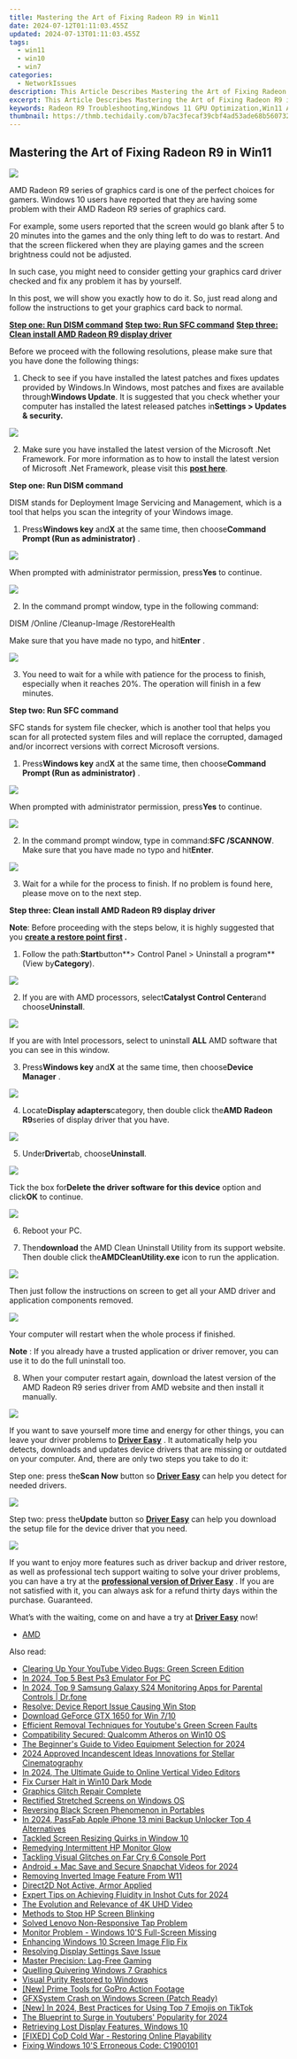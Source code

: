 ```yaml
---
title: Mastering the Art of Fixing Radeon R9 in Win11
date: 2024-07-12T01:11:03.455Z
updated: 2024-07-13T01:11:03.455Z
tags:
  - win11
  - win10
  - win7
categories:
  - NetworkIssues
description: This Article Describes Mastering the Art of Fixing Radeon R9 in Win11
excerpt: This Article Describes Mastering the Art of Fixing Radeon R9 in Win11
keywords: Radeon R9 Troubleshooting,Windows 11 GPU Optimization,Win11 AMD Graphics Repair,Radeon Performance Enhancement (Win11),Fixing R9 Graphics in Windows 11,RTG Driver Issues Resolution (Win11),Improve R9 on Windows 11
thumbnail: https://thmb.techidaily.com/b7ac3fecaf39cbf4ad53ade68b5607328fb5fc5fabf85fb01691cb6e94c786a0.jpg
---
```


## Mastering the Art of Fixing Radeon R9 in Win11

![](https://images.drivereasy.com/wp-content/uploads/2016/12/img_58647de6a91e7.jpg)

AMD Radeon R9 series of graphics card is one of the perfect choices for gamers. Windows 10 users have reported that they are having some problem with their AMD Radeon R9 series of graphics card.  
  
For example, some users reported that the screen would go blank after 5 to 20 minutes into the games and the only thing left to do was to restart. And that the screen flickered when they are playing games and the screen brightness could not be adjusted.
  
In such case, you might need to consider getting your graphics card driver checked and fix any problem it has by yourself.
  
In this post, we will show you exactly how to do it. So, just read along and follow the instructions to get your graphics card back to normal.
  
[**Step one: Run DISM command**](#1)
[**Step two: Run SFC command**](#2)
[**Step three: Clean install AMD Radeon R9 display driver**](#3)
  
Before we proceed with the following resolutions, please make sure that you have done the following things:
  
1) Check to see if you have installed the latest patches and fixes updates provided by Windows.In Windows, most patches and fixes are available through**Windows Update**. It is suggested that you check whether your computer has installed the latest released patches in**Settings > Updates & security.**

![](https://images.drivereasy.com/wp-content/uploads/2016/10/settings-updates-security.jpg)

2) Make sure you have installed the latest version of the Microsoft .Net Framework. For more information as to how to install the latest version of Microsoft .Net Framework, please visit this [**post here**](https://tools.techidaily.com/drivereasy/download/).
  
 **Step one: Run DISM command**
  
 DISM stands for Deployment Image Servicing and Management, which is a tool that helps you scan the integrity of your Windows image.
  
 1) Press**Windows key** and**X** at the same time, then choose**Command Prompt (Run as administrator)** .
  
![](https://images.drivereasy.com/wp-content/uploads/2016/12/img_586482f8af0b5.png)
  
 When prompted with administrator permission, press**Yes** to continue.

![](https://images.drivereasy.com/wp-content/uploads/2016/12/img_586483a425d5a.jpg)
  
 2) In the command prompt window, type in the following command:

DISM /Online /Cleanup-Image /RestoreHealth

 Make sure that you have made no typo, and hit**Enter** .
  
![](https://images.drivereasy.com/wp-content/uploads/2016/12/img_58648713723c7.jpg)

 3) You need to wait for a while with patience for the process to finish, especially when it reaches 20%. The operation will finish in a few minutes.  
  
 **Step two: Run SFC command**
  
 SFC stands for system file checker, which is another tool that helps you scan for all protected system files and will replace the corrupted, damaged and/or incorrect versions with correct Microsoft versions.
  
 1) Press**Windows key** and**X** at the same time, then choose**Command Prompt (Run as administrator)** .
  
![](https://images.drivereasy.com/wp-content/uploads/2016/12/img_586482f8af0b5.png)
  
 When prompted with administrator permission, press**Yes** to continue.

![](https://images.drivereasy.com/wp-content/uploads/2016/12/img_586483a425d5a.jpg)
  
2) In the command prompt window, type in command:**SFC /SCANNOW**. Make sure that you have made no typo and hit**Enter**.
  
![](https://images.drivereasy.com/wp-content/uploads/2016/12/img_58648e300e3c1.jpg)

3) Wait for a while for the process to finish. If no problem is found here, please move on to the next step.
  
 **Step three: Clean install AMD Radeon R9 display driver**
  
**Note**: Before proceeding with the steps below, it is highly suggested that you **[create a restore point first](https://tools.techidaily.com/drivereasy/download/) .**
  
1) Follow the path:**Start**button**\> Control Panel > Uninstall a program**(View by**Category**).  
  
![](https://images.drivereasy.com/wp-content/uploads/2016/12/img_58648e5733e51.jpg)

2) If you are with AMD processors, select**Catalyst Control Center**and choose**Uninstall**.
  
![](https://images.drivereasy.com/wp-content/uploads/2016/12/img_58648f8f4dd21.jpg)
  
 If you are with Intel processors, select to uninstall **ALL** AMD software that you can see in this window.  
  
 3) Press**Windows key** and**X** at the same time, then choose**Device Manager** .

![](https://images.drivereasy.com/wp-content/uploads/2016/12/img_586490d260746.png)

4) Locate**Display adapters**category, then double click the**AMD Radeon R9**series of display driver that you have.
  
![](https://images.drivereasy.com/wp-content/uploads/2016/12/img_5864a9af8c728.jpg)

5) Under**Driver**tab, choose**Uninstall**.
  
![](https://images.drivereasy.com/wp-content/uploads/2016/12/img_5864a9dcb005b.jpg)
  
 Tick the box for**Delete the driver software for this device** option and click**OK** to continue.
  
![](https://images.drivereasy.com/wp-content/uploads/2016/12/img_5864ab747efcd.png)

 6) Reboot your PC.
  
 7) Then**download** the AMD Clean Uninstall Utility from its support website. Then double click the**AMDCleanUtility.exe** icon to run the application.  
  
![](https://images.drivereasy.com/wp-content/uploads/2016/12/img_5864ac776f616.png)
  
 Then just follow the instructions on screen to get all your AMD driver and application components removed.  
  
![](https://images.drivereasy.com/wp-content/uploads/2016/12/img_5864acd59401a.jpg)
  
 Your computer will restart when the whole process if finished.
  
**Note** : If you already have a trusted application or driver remover, you can use it to do the full uninstall too.
  
 8) When your computer restart again, download the latest version of the AMD Radeon R9 series driver from AMD website and then install it manually.  
  
![](https://images.drivereasy.com/wp-content/uploads/2016/12/img_5864b2625647d.png)

 If you want to save yourself more time and energy for other things, you can leave your driver problems to [**Driver Easy**](https://tools.techidaily.com/drivereasy/download/) . It automatically help you detects, downloads and updates device drivers that are missing or outdated on your computer. And, there are only two steps you take to do it:
  
 Step one: press the**Scan Now** button so [**Driver Easy**](https://tools.techidaily.com/drivereasy/download/) can help you detect for needed drivers.
  
![](https://images.drivereasy.com/wp-content/uploads/2017/04/img_58e894bc3e848.png)
  
 Step two: press the**Update** button so [**Driver Easy**](https://tools.techidaily.com/drivereasy/download/) can help you download the setup file for the device driver that you need.  
  
![](https://images.drivereasy.com/wp-content/uploads/2017/04/img_58e897add407d.jpg)
  
 If you want to enjoy more features such as driver backup and driver restore, as well as professional tech support waiting to solve your driver problems, you can have a try at the [**professional version of Driver Easy**](https://tools.techidaily.com/drivereasy/download/) . If you are not satisfied with it, you can always ask for a refund thirty days within the purchase. Guaranteed.
  
 What’s with the waiting, come on and have a try at [**Driver Easy**](https://tools.techidaily.com/drivereasy/download/) now!

* [AMD](https://tools.techidaily.com/drivereasy/download/)

<ins class="adsbygoogle"
     style="display:block"
     data-ad-format="autorelaxed"
     data-ad-client="ca-pub-7571918770474297"
     data-ad-slot="1223367746"></ins>



<ins class="adsbygoogle"
     style="display:block"
     data-ad-client="ca-pub-7571918770474297"
     data-ad-slot="8358498916"
     data-ad-format="auto"
     data-full-width-responsive="true"></ins>



<span class="atpl-alsoreadstyle">Also read:</span>
<div><ul>
<li><a href="https://network-issues.techidaily.com/clearing-up-your-youtube-video-bugs-green-screen-edition/"><u>Clearing Up Your YouTube Video Bugs: Green Screen Edition</u></a></li>
<li><a href="https://remote-screen-capture.techidaily.com/in-2024-top-5-best-ps3-emulator-for-pc/"><u>In 2024, Top 5 Best Ps3 Emulator For PC</u></a></li>
<li><a href="https://android-location-track.techidaily.com/in-2024-top-9-samsung-galaxy-s24-monitoring-apps-for-parental-controls-drfone-by-drfone-virtual-android/"><u>In 2024, Top 9 Samsung Galaxy S24 Monitoring Apps for Parental Controls | Dr.fone</u></a></li>
<li><a href="https://network-issues.techidaily.com/resolve-device-report-issue-causing-win-stop/"><u>Resolve: Device Report Issue Causing Win Stop</u></a></li>
<li><a href="https://driver-install.techidaily.com/download-geforce-gtx-1650-for-win-710/"><u>Download GeForce GTX 1650 for Win 7/10</u></a></li>
<li><a href="https://network-issues.techidaily.com/efficient-removal-techniques-for-youtubes-green-screen-faults/"><u>Efficient Removal Techniques for Youtube's Green Screen Faults</u></a></li>
<li><a href="https://network-issues.techidaily.com/compatibility-secured-qualcomm-atheros-on-win10-os/"><u>Compatibility Secured: Qualcomm Atheros on Win10 OS</u></a></li>
<li><a href="https://facebook-video-footage.techidaily.com/the-beginners-guide-to-video-equipment-selection-for-2024/"><u>The Beginner's Guide to Video Equipment Selection for 2024</u></a></li>
<li><a href="https://some-knowledge.techidaily.com/2024-approved-incandescent-ideas-innovations-for-stellar-cinematography/"><u>2024 Approved  Incandescent Ideas  Innovations for Stellar Cinematography</u></a></li>
<li><a href="https://video-creation-software.techidaily.com/in-2024-the-ultimate-guide-to-online-vertical-video-editors/"><u>In 2024, The Ultimate Guide to Online Vertical Video Editors</u></a></li>
<li><a href="https://network-issues.techidaily.com/fix-curser-halt-in-win10-dark-mode/"><u>Fix Curser Halt in Win10 Dark Mode</u></a></li>
<li><a href="https://network-issues.techidaily.com/graphics-glitch-repair-complete/"><u>Graphics Glitch Repair Complete</u></a></li>
<li><a href="https://network-issues.techidaily.com/rectified-stretched-screens-on-windows-os/"><u>Rectified Stretched Screens on Windows OS</u></a></li>
<li><a href="https://network-issues.techidaily.com/reversing-black-screen-phenomenon-in-portables/"><u>Reversing Black Screen Phenomenon in Portables</u></a></li>
<li><a href="https://ios-unlock.techidaily.com/in-2024-passfab-apple-iphone-13-mini-backup-unlocker-top-4-alternatives-by-drfone-ios/"><u>In 2024, PassFab Apple iPhone 13 mini Backup Unlocker Top 4 Alternatives</u></a></li>
<li><a href="https://network-issues.techidaily.com/tackled-screen-resizing-quirks-in-window-10/"><u>Tackled Screen Resizing Quirks in Window 10</u></a></li>
<li><a href="https://network-issues.techidaily.com/remedying-intermittent-hp-monitor-glow/"><u>Remedying Intermittent HP Monitor Glow</u></a></li>
<li><a href="https://network-issues.techidaily.com/tackling-visual-glitches-on-far-cry-6-console-port/"><u>Tackling Visual Glitches on Far Cry 6 Console Port</u></a></li>
<li><a href="https://snapchat-videos.techidaily.com/android-plus-mac-save-and-secure-snapchat-videos-for-2024/"><u>Android + Mac  Save and Secure Snapchat Videos for 2024</u></a></li>
<li><a href="https://network-issues.techidaily.com/removing-inverted-image-feature-from-w11/"><u>Removing Inverted Image Feature From W11</u></a></li>
<li><a href="https://network-issues.techidaily.com/direct2d-not-active-armor-applied/"><u>Direct2D Not Active, Armor Applied</u></a></li>
<li><a href="https://some-techniques.techidaily.com/expert-tips-on-achieving-fluidity-in-inshot-cuts-for-2024/"><u>Expert Tips on Achieving Fluidity in Inshot Cuts for 2024</u></a></li>
<li><a href="https://network-issues.techidaily.com/the-evolution-and-relevance-of-4k-uhd-video/"><u>The Evolution and Relevance of 4K UHD Video</u></a></li>
<li><a href="https://network-issues.techidaily.com/methods-to-stop-hp-screen-blinking/"><u>Methods to Stop HP Screen Blinking</u></a></li>
<li><a href="https://network-issues.techidaily.com/solved-lenovo-non-responsive-tap-problem/"><u>Solved Lenovo Non-Responsive Tap Problem</u></a></li>
<li><a href="https://network-issues.techidaily.com/monitor-problem-windows-10s-full-screen-missing/"><u>Monitor Problem - Windows 10'S Full-Screen Missing</u></a></li>
<li><a href="https://network-issues.techidaily.com/enhancing-windows-10-screen-image-flip-fix/"><u>Enhancing Windows 10 Screen Image Flip Fix</u></a></li>
<li><a href="https://network-issues.techidaily.com/resolving-display-settings-save-issue/"><u>Resolving Display Settings Save Issue</u></a></li>
<li><a href="https://network-issues.techidaily.com/master-precision-lag-free-gaming/"><u>Master Precision: Lag-Free Gaming</u></a></li>
<li><a href="https://network-issues.techidaily.com/quelling-quivering-windows-7-graphics/"><u>Quelling Quivering Windows 7 Graphics</u></a></li>
<li><a href="https://network-issues.techidaily.com/visual-purity-restored-to-windows/"><u>Visual Purity Restored to Windows</u></a></li>
<li><a href="https://extra-skills.techidaily.com/new-prime-tools-for-gopro-action-footage/"><u>[New] Prime Tools for GoPro Action Footage</u></a></li>
<li><a href="https://network-issues.techidaily.com/gfxsystem-crash-on-windows-screen-patch-ready/"><u>GFXSystem Crash on Windows Screen (Patch Ready)</u></a></li>
<li><a href="https://tiktok-video-recordings.techidaily.com/new-in-2024-best-practices-for-using-top-7-emojis-on-tiktok/"><u>[New] In 2024, Best Practices for Using Top 7 Emojis on TikTok</u></a></li>
<li><a href="https://some-skills.techidaily.com/the-blueprint-to-surge-in-youtubers-popularity-for-2024/"><u>The Blueprint to Surge in Youtubers' Popularity for 2024</u></a></li>
<li><a href="https://network-issues.techidaily.com/retrieving-lost-display-features-windows-10/"><u>Retrieving Lost Display Features, Windows 10</u></a></li>
<li><a href="https://network-issues.techidaily.com/fixed-cod-cold-war-restoring-online-playability/"><u>[FIXED] CoD Cold War - Restoring Online Playability</u></a></li>
<li><a href="https://network-issues.techidaily.com/fixing-windows-10s-erroneous-code-c1900101/"><u>Fixing Windows 10'S Erroneous Code: C1900101</u></a></li>
</ul></div>
